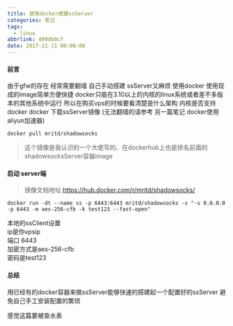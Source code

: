 ```yaml
---
title: 使用docker搭建ssServer
categories: 笔记
tags:
  - linux
abbrlink: 409db0cf
date: 2017-11-11 00:00:00
---
```

#### 前言 
由于gfw的存在 经常需要翻墙 自己手动搭建 ssServer又麻烦  使用docker 使用现成的image简单方便快捷
 docker只能在3.10以上的内核的linux系统或者差不多版本的其他系统中运行 所以在购买vps的时候要看清楚是什么架构 内核是否支持docker
 docker 下载ssServer镜像 (无法翻墙的请参考 另一篇笔记 docker使用aliyun加速器)
 
```shell script
docker pull mritd/shadowsocks
```

> 这个镜像是我认识的一个大佬写的、在dockerhub上也是排名前面的shadowsocksServer容器image

#### 启动 server端 

> 镜像文档地址:https://hub.docker.com/r/mritd/shadowsocks/

```shell script
docker run -dt --name ss -p 6443:6443 mritd/shadowsocks -s "-s 0.0.0.0 -p 6443 -m aes-256-cfb -k test123 --fast-open"
```

本地的ssClient设置  
ip是你vpsip  
端口 6443   
加密方式是aes-256-cfb   
密码是test123   

#### 总结
用已经有的docker容器来做ssServer能够快速的搭建起一个配置好的ssServer 避免自己手工安装配置的繁琐 

感觉这篇要被查水表 